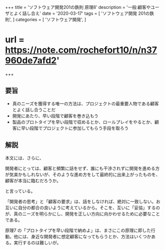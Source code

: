 +++
title = 'ソフトウェア開発201の鉄則 原理8'
description = '一般:顧客やユーザとよく話し合え'
date = '2020-03-17'
tags = [
    'ソフトウェア開発 201の鉄則',
]
categories = [
    'ソフトウェア開発',
]
# url = https://note.com/rochefort10/n/n37960de7afd2'
+++
## 要旨
* 真のニーズを獲得する唯一の方法は、プロジェクトの最重要人物である顧客とよく話し合うことだ
* 開発にあたり、早い段階で顧客を巻き込もう
* 製品のプロトタイプを早い段階で収めるとか、ロールプレイをやるとか、顧客に早い段階でプロジェクトに参加してもらう手段を取ろう

## 解説
本文には、さらに、

開発者にとっては、顧客と頻繁に話をせず、誰にも干渉されずに開発を進める方が気楽かもしれないが、そのような進め方をして最終的に出来上がったものを、顧客が本当に臨むだろうか。

と言っている。

「開発者の思考」と「顧客の要求」は、話をしなければ、絶対に一致しない。お互いに自分の都合の良いように考えているから。そこを、互いに「妥協」するのが、真のニーズを明らかにし、開発を正しい方向に向かわせるために必要なことである。

原理7 の「プロトタイプを早い段階で納めよ」は、まさにこの原理に即した行動。他には、身近な開発者に想定顧客になってもらうとか、方法はいくつかある。実行するのは難しいが。